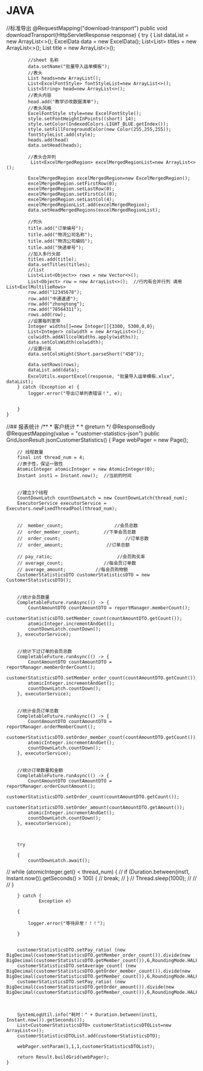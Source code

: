 # JAVA
//标准导出
 @RequestMapping("download-transport")
    public void downloadTransport(HttpServletResponse response) {
        try {
            List<ExcelData> dataList = new ArrayList<>();
            ExcelData data = new ExcelData();
            List<List<String>> titles = new ArrayList<>();
            List<String> title = new ArrayList<>();

            //sheet 名称
            data.setName("批量导入运单模板");
            //表头
            List heads=new ArrayList();
            List<ExcelFontStyle> fontStyleList=new ArrayList<>();
            List<String> head=new ArrayList<>();
            //表头内容
            head.add("教学诊改数据清单");
            //表头风格
            ExcelFontStyle style=new ExcelFontStyle();
            style.setFontHeightInPoints((short) 14);
            style.setColor(IndexedColors.LIGHT_BLUE.getIndex()); 
            style.setFillForegroundColor(new Color(255,255,255));
            fontStyleList.add(style);
            heads.add(head)
            data.setHead(heads);
            
            //表头合并列
             List<ExcelMergedRegion> excelMergedRegionList=new ArrayList<>();
            
            ExcelMergedRegion excelMergedRegion=new ExcelMergedRegion();
            excelMergedRegion.setFirstRow(0);
            excelMergedRegion.setLastRow(0);
            excelMergedRegion.setFirstCol(0);
            excelMergedRegion.setLastCol(4);
            excelMergedRegionList.add(excelMergedRegion);
            data.setHeadMergedRegions(excelMergedRegionList);
            
            //列头
            title.add("订单编号");
            title.add("物流公司名称");
            title.add("物流公司编码");
            title.add("快递单号");
            //加入多行头部
            titles.add(title);
            data.setTitles(titles);
            //list
            List<List<Object>> rows = new Vector<>();
            List<Object> row = new ArrayList<>();  //行内有合并行列 请用List<ExclMultilieRows>
            row.add("12345678");
            row.add("中通速递");
            row.add("zhongtong");
            row.add("78564311");
            rows.add(row);
            //设置每列宽带
            Integer widths[]=new Integer[]{3300, 5300,0,0};
            List<Integer> colwidth = new ArrayList<>();
            colwidth.addAll(colWidths.apply(widths));
            data.setColsWidth(colwidth);
            //设置行高
            data.setColsHight(Short.parseShort("450"));

            data.setRows(rows);
            dataList.add(data);
            ExcelUtils.exportExcel(response, "批量导入运单模板.xlsx", dataList);
        } catch (Exception e) {
            logger.error("导出订单列表错误！", e);


        }
    }
    
    
   //## 报表统计
   /**
     * 客户统计
     *
     * @return
     */
    @ResponseBody
    @RequestMapping(value = "customer-statistics-json")
    public GridJsonResult jsonCustomerStatistics() {
        Page webPager = new Page();

        // 线程数量
        final int thread_num = 4;
        //原子性，保证一致性
        AtomicInteger atomicInteger = new AtomicInteger(0);
        Instant inst1 = Instant.now();  //当前的时间


        //建立3个线程
        CountDownLatch countDownLatch = new CountDownLatch(thread_num);
        ExecutorService executorService = Executors.newFixedThreadPool(thread_num);


        //  member_count;                   //会员总数
        //  order_member_count;         //下单会员总数
        //  order_count;                        //订单总数
        //  order_amount;                //订单总额

        // pay_ratio;                        //会员购买率
        // average_count;               //每会员订单数
        // average_amount;           //每会员购物额
        CustomerStatisticsDTO customerStatisticsDTO = new CustomerStatisticsDTO();


        //统计会员数量
        CompletableFuture.runAsync(() -> {
            CountAmountDTO countAmountDTO = reportManager.memberCount();
            customerStatisticsDTO.setMember_count(countAmountDTO.getCount());
            atomicInteger.incrementAndGet();
            countDownLatch.countDown();
        }, executorService);


        //统计下过订单的会员总数
        CompletableFuture.runAsync(() -> {
            CountAmountDTO countAmountDTO = reportManager.memberOrderCount();
            customerStatisticsDTO.setMember_order_count(countAmountDTO.getCount());
            atomicInteger.incrementAndGet();
            countDownLatch.countDown();
        }, executorService);


        //统计会员订单总数
        CompletableFuture.runAsync(() -> {
            CountAmountDTO countAmountDTO = reportManager.orderMemberCount();
            customerStatisticsDTO.setOrder_member_count(countAmountDTO.getCount());
            atomicInteger.incrementAndGet();
            countDownLatch.countDown();
        }, executorService);


        //统计订单数量和金额
        CompletableFuture.runAsync(() -> {
            CountAmountDTO countAmountDTO = reportManager.orderCountAmount();
            customerStatisticsDTO.setOrder_count(countAmountDTO.getCount());
            customerStatisticsDTO.setOrder_amount(countAmountDTO.getAmount());
            atomicInteger.incrementAndGet();
            countDownLatch.countDown();
        }, executorService);



        try

        {
            countDownLatch.await();
//            while (atomicInteger.get() < thread_num) {
//                if (Duration.between(inst1, Instant.now()).getSeconds() > 100) {
//                    break;
//                }
//                Thread.sleep(1000);
//
//
//            }


        } catch (
                Exception e)

        {

            logger.error("等待异常！！！");

        }


        customerStatisticsDTO.setPay_ratio( (new BigDecimal(customerStatisticsDTO.getMember_order_count()).divide(new BigDecimal(customerStatisticsDTO.getMember_count()),6,RoundingMode.HALF_UP)).doubleValue());
        customerStatisticsDTO.setAverage_count( (new BigDecimal(customerStatisticsDTO.getOrder_member_count()).divide(new BigDecimal(customerStatisticsDTO.getMember_count()),6,RoundingMode.HALF_UP)).doubleValue());
        customerStatisticsDTO.setPay_ratio( (new BigDecimal(customerStatisticsDTO.getOrder_amount()).divide(new BigDecimal(customerStatisticsDTO.getMember_count()),6,RoundingMode.HALF_UP)).doubleValue());



        SystemLogUtil.info("耗时：" + Duration.between(inst1, Instant.now()).getSeconds());
        List<CustomerStatisticsDTO> customerStatisticsDTOList=new ArrayList<>();
        customerStatisticsDTOList.add(customerStatisticsDTO);

        webPager.setParam(1,1,1,customerStatisticsDTOList);

        return Result.buildGrid(webPager);
    }
   
    
    
